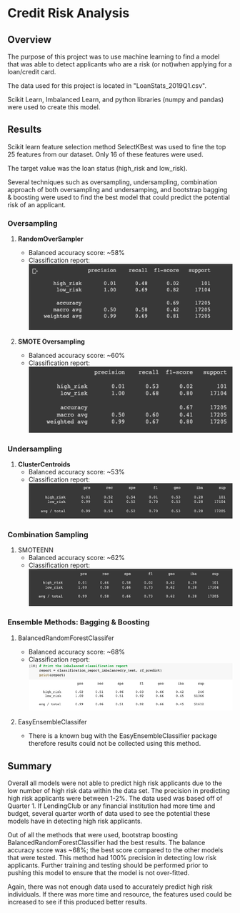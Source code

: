 # **Credit Risk Analysis**

## **Overview**
The purpose of this project was to use machine learning to find a model that was able to detect applicants who are a risk (or not)when applying for a loan/credit card. 

The data used for this project is located in "LoanStats_2019Q1.csv".

Scikit Learn, Imbalanced Learn, and python libraries (numpy and pandas) were used to create this model. 


## **Results**
Scikit learn feature selection method SelectKBest was used to fine the top 25 features from our dataset. Only 16 of these features were used. 

The target value was the loan status (high_risk and low_risk).

Several techniques such as oversampling, undersampling, combination approach of both oversampling and undersamping, and bootstrap bagging & boosting were used to find the best model that could predict the potential risk of an applicant. 

### **Oversampling**
1. **RandomOverSampler**
    *  Balanced accuracy score: ~58%
    *  Classification report: ![img](https://github.com/tutran90/Credit_Risk_Analysis/blob/main/Random_OverSampling_CR.png)

2. **SMOTE Oversampling**
    * Balanced accuracy score: ~60%
    * Classification report: ![img](https://github.com/tutran90/Credit_Risk_Analysis/blob/main/SMOTE_Oversampling_CR.png)

### **Undersampling**
1. **ClusterCentroids**
    * Balanced accuracy score: ~53% 
    * Classification report: ![img](https://github.com/tutran90/Credit_Risk_Analysis/blob/main/UnderSample_CR.png)

### **Combination Sampling**
1. SMOTEENN
    * Balanced accuracy score: ~62%
    * Classification report: ![img](https://github.com/tutran90/Credit_Risk_Analysis/blob/main/SMOTEEN_CR.png)

### **Ensemble Methods: Bagging & Boosting**
1. BalancedRandomForestClassifer
    * Balanced accuracy score: ~68%
    * Classification report: ![img](https://github.com/tutran90/Credit_Risk_Analysis/blob/main/BRFC_CR.png)

2. EasyEnsembleClassifer
    * There is a known bug with the EasyEnsembleClassifier package therefore results could not be collected using this method. 

## **Summary**
Overall all models were not able to predict high risk applicants due to the low number of high risk data within the data set. The precision in predicting high risk applicants were between 1-2%. The data used was based off of Quarter 1. If LendingClub or any financial institution had more time and budget, several quarter worth of data used to see the potential these models have in detecting high risk applicants. 

Out of all the methods that were used, bootstrap boosting BalancedRandomForestClassifier had the best results. The balance accuracy score was ~68%; the best score compared to the other models that were tested. This method had 100% precision in detecting low risk applicants. Further training and testing should be performed prior to pushing this model to ensure that the model is not over-fitted.

Again, there was not enough data used to accurately predict high risk individuals. If there was more time and resource, the features used could be increased to see if this produced better results. 
